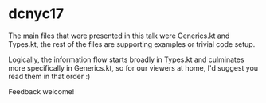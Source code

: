 # dcnyc17

The main files that were presented in this talk were Generics.kt and Types.kt, the rest of the files are supporting examples or trivial code setup.

Logically, the information flow starts broadly in Types.kt and culminates more specifically in Generics.kt, so for our viewers at home, I'd suggest you read them in that order :)

Feedback welcome!
